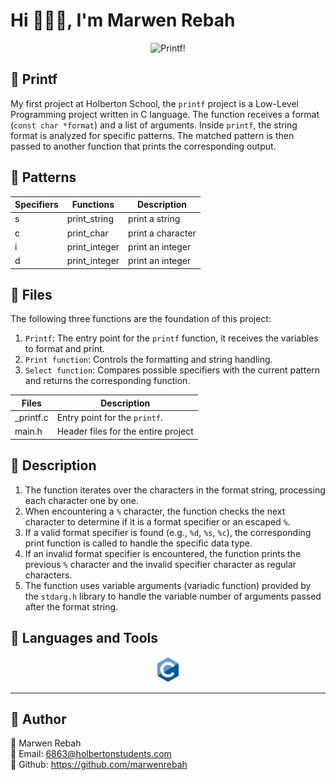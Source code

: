 # Hi 👨🏻‍💻, I'm Marwen Rebah

<div align="center">
  <img src="https://github.com/marwenrebah/holbertonschool-printf/assets/133456502/9e798d95-b20e-4d86-9dbc-c3b3d57a9d35" alt="Printf!"/>
</div>

## :rocket: Printf

My first project at Holberton School, the `printf` project is a Low-Level Programming project written in C language. The function receives a format (`const char *format`) and a list of arguments. Inside `printf`, the string format is analyzed for specific patterns. The matched pattern is then passed to another function that prints the corresponding output.

## :dart: Patterns

| Specifiers | Functions       | Description    |
|------------|-----------------|----------------|
| s          | print_string    | print a string |
| c          | print_char      | print a character |
| i          | print_integer   | print an integer |
| d          | print_integer   | print an integer |

## :file_folder: Files

The following three functions are the foundation of this project:

1. `Printf`: The entry point for the `printf` function, it receives the variables to format and print.
2. `Print function`: Controls the formatting and string handling.
3. `Select function`: Compares possible specifiers with the current pattern and returns the corresponding function.

| Files       | Description                     |
|-------------|---------------------------------|
| _printf.c   | Entry point for the `printf`.   |
| main.h      | Header files for the entire project|

## :memo: Description

1. The function iterates over the characters in the format string, processing each character one by one.
2. When encountering a `%` character, the function checks the next character to determine if it is a format specifier or an escaped `%`.
3. If a valid format specifier is found (e.g., `%d`, `%s`, `%c`), the corresponding print function is called to handle the specific data type.
4. If an invalid format specifier is encountered, the function prints the previous `%` character and the invalid specifier character as regular characters.
5. The function uses variable arguments (variadic function) provided by the `stdarg.h` library to handle the variable number of arguments passed after the format string.

## :toolbox: Languages and Tools

<p align="center">
  <a href="https://www.cprogramming.com/" target="_blank" rel="noreferrer">
    <img src="https://raw.githubusercontent.com/devicons/devicon/master/icons/c/c-original.svg" alt="c" width="40" height="40"/> 
  </a>
</p>

---

## 👥 Author
🚀 Marwen Rebah<br>
📧 Email: 6863@holbertonstudents.com<br>
👻 Github: https://github.com/marwenrebah

